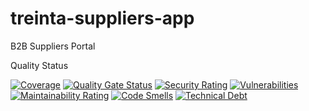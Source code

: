 # treinta-suppliers-app

B2B Suppliers Portal

Quality Status

[![Coverage](https://sonarcloud.io/api/project_badges/measure?project=30SAS_treinta-suppliers-app&metric=coverage&token=7137cf48a96e124d9321d39ef26a3d70938ddf15)](https://sonarcloud.io/summary/new_code?id=30SAS_treinta-suppliers-app)
[![Quality Gate Status](https://sonarcloud.io/api/project_badges/measure?project=30SAS_treinta-suppliers-app&metric=alert_status&token=7137cf48a96e124d9321d39ef26a3d70938ddf15)](https://sonarcloud.io/summary/new_code?id=30SAS_treinta-suppliers-app) [![Security Rating](https://sonarcloud.io/api/project_badges/measure?project=30SAS_treinta-suppliers-app&metric=security_rating&token=7137cf48a96e124d9321d39ef26a3d70938ddf15)](https://sonarcloud.io/summary/new_code?id=30SAS_treinta-suppliers-app) [![Vulnerabilities](https://sonarcloud.io/api/project_badges/measure?project=30SAS_treinta-suppliers-app&metric=vulnerabilities&token=7137cf48a96e124d9321d39ef26a3d70938ddf15)](https://sonarcloud.io/summary/new_code?id=30SAS_treinta-suppliers-app) [![Maintainability Rating](https://sonarcloud.io/api/project_badges/measure?project=30SAS_treinta-suppliers-app&metric=sqale_rating&token=7137cf48a96e124d9321d39ef26a3d70938ddf15)](https://sonarcloud.io/summary/new_code?id=30SAS_treinta-suppliers-app) [![Code Smells](https://sonarcloud.io/api/project_badges/measure?project=30SAS_treinta-suppliers-app&metric=code_smells&token=7137cf48a96e124d9321d39ef26a3d70938ddf15)](https://sonarcloud.io/summary/new_code?id=30SAS_treinta-suppliers-app) [![Technical Debt](https://sonarcloud.io/api/project_badges/measure?project=30SAS_treinta-suppliers-app&metric=sqale_index&token=7137cf48a96e124d9321d39ef26a3d70938ddf15)](https://sonarcloud.io/summary/new_code?id=30SAS_treinta-suppliers-app)
